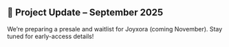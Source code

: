 ## 🚀 Project Update – September 2025
We’re preparing a presale and waitlist for Joyxora (coming November). 
Stay tuned for early-access details!
